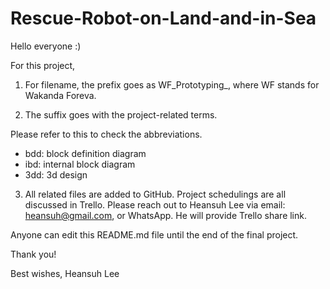 # Rescue-Robot-on-Land-and-in-Sea

Hello everyone :)

For this project,

1) For filename, the prefix goes as WF_Prototyping_, where WF stands for Wakanda Foreva.

2) The suffix goes with the project-related terms.

Please refer to this to check the abbreviations.
- bdd: block definition diagram
- ibd: internal block diagram
- 3dd: 3d design

3) All related files are added to GitHub. Project schedulings are all discussed in Trello. Please reach out to Heansuh Lee via email: heansuh@gmail.com, or WhatsApp. He will provide Trello share link.

Anyone can edit this README.md file until the end of the final project.

Thank you!

Best wishes,
Heansuh Lee
